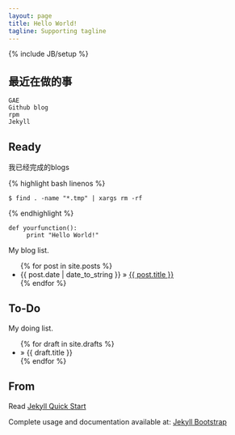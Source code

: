```yaml
---
layout: page
title: Hello World!
tagline: Supporting tagline
---
```

{% include JB/setup %}

## 最近在做的事

    GAE
    Github blog
    rpm
    Jekyll

    
## Ready
我已经完成的blogs 

{% highlight bash linenos %}

    $ find . -name "*.tmp" | xargs rm -rf

{% endhighlight %}

```shell
def yourfunction():
     print "Hello World!"
```

My blog list.

<ul class="posts">
  {% for post in site.posts %}
    <li><span>{{ post.date | date_to_string }}</span> &raquo; <a href="{{ BASE_PATH }}{{ post.url }}">{{ post.title }}</a></li>
  {% endfor %}
</ul>

## To-Do
My doing list.

<ul class="posts">
  {% for draft in site.drafts %}
    <li> &raquo; <span>{{ draft.title }}</span></li>
  {% endfor %}
</ul>

## From

Read [Jekyll Quick Start](http://jekyllbootstrap.com/usage/jekyll-quick-start.html)

Complete usage and documentation available at: [Jekyll Bootstrap](http://jekyllbootstrap.com)

